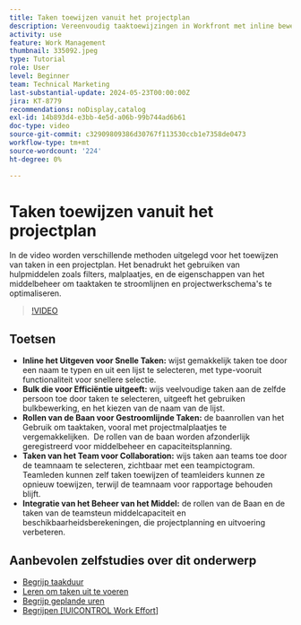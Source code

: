 ```yaml
---
title: Taken toewijzen vanuit het projectplan
description: Vereenvoudig taaktoewijzingen in Workfront met inline bewerken, bulkbewerking, taakrollen voor resourcebeheer, teamtoewijzingen voor samenwerking en berekeningen voor resourcecapaciteit voor efficiënte projectplanning.
activity: use
feature: Work Management
thumbnail: 335092.jpeg
type: Tutorial
role: User
level: Beginner
team: Technical Marketing
last-substantial-update: 2024-05-23T00:00:00Z
jira: KT-8779
recommendations: noDisplay,catalog
exl-id: 14b893d4-e3bb-4e5d-a06b-99b744ad6b61
doc-type: video
source-git-commit: c32909809386d30767f113530ccb1e7358de0473
workflow-type: tm+mt
source-wordcount: '224'
ht-degree: 0%

---
```


# Taken toewijzen vanuit het projectplan

In de video worden verschillende methoden uitgelegd voor het toewijzen van taken in een projectplan. Het benadrukt het gebruiken van hulpmiddelen zoals filters, malplaatjes, en de eigenschappen van het middelbeheer om taaktaken te stroomlijnen en projectwerkschema&#39;s te optimaliseren.


>[!VIDEO](https://video.tv.adobe.com/v/335092/?quality=12&learn=on&enablevpops)

## Toetsen

* **Inline het Uitgeven voor Snelle Taken:** wijst gemakkelijk taken toe door een naam te typen en uit een lijst te selecteren, met type-vooruit functionaliteit voor snellere selectie. &#x200B;
* **Bulk die voor Efficiëntie uitgeeft:** wijs veelvoudige taken aan de zelfde persoon toe door taken te selecteren, uitgeeft het gebruiken bulkbewerking, en het kiezen van de naam van de lijst. &#x200B;
* **Rollen van de Baan voor Gestroomlijnde Taken:** de baanrollen van het Gebruik om taaktaken, vooral met projectmalplaatjes te vergemakkelijken. &#x200B; De rollen van de baan worden afzonderlijk geregistreerd voor middelbeheer en capaciteitsplanning. &#x200B;
* **Taken van het Team voor Collaboration:** wijs taken aan teams toe door de teamnaam te selecteren, zichtbaar met een teampictogram. &#x200B; Teamleden kunnen zelf taken toewijzen of teamleiders kunnen ze opnieuw toewijzen, terwijl de teamnaam voor rapportage behouden blijft. &#x200B;
* **Integratie van het Beheer van het Middel:** de rollen van de Baan en de taken van de teamsteun middelcapaciteit en beschikbaarheidsberekeningen, die projectplanning en uitvoering verbeteren. &#x200B;


## Aanbevolen zelfstudies over dit onderwerp

* [Begrijp taakduur](/help/manage-work/tasks/understand-task-durations.md)
* [Leren om taken uit te voeren](/help/manage-work/tasks/learn-to-sequence-tasks.md)
* [Begrijp geplande uren](/help/manage-work/tasks/understand-planned-hours.md)
* [Begrijpen [!UICONTROL Work Effort]](/help/manage-work/tasks/understand-work-effort.md)

